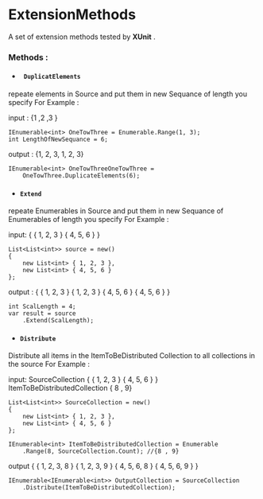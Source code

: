 # ExtensionMethods
A set of extension methods tested by **XUnit** .

### **Methods** :

- #### ``` DuplicatElements```

repeate elements in Source and put them in new Sequance of length you specify 
For Example :

input : {1 ,2 ,3 }
```
IEnumerable<int> OneTowThree = Enumerable.Range(1, 3);
int LengthOfNewSequance = 6; 
```

output : {1, 2, 3, 1, 2, 3}
```
IEnumerable<int> OneTowThreeOneTowThree = 
    OneTowThree.DuplicateElements(6);
```

- #### ``` Extend ```
repeate Enumerables in Source and put them in new Sequance of Enumerables of length you specify
For Example :

input:
{
    { 1, 2, 3 }
    { 4, 5, 6 }
}

```
List<List<int>> source = new()
{
    new List<int> { 1, 2, 3 },
    new List<int> { 4, 5, 6 }
};
```

output :
{
  { 1, 2, 3 }
  { 1, 2, 3 }
  { 4, 5, 6 }
  { 4, 5, 6 }
}

```
int ScalLength = 4;
var result = source
    .Extend(ScalLength);
```

- #### ``` Distribute ```
 Distribute all items in the ItemToBeDistributed Collection to all collections in the source
 For Example :

input:
SourceCollection
{
    { 1, 2, 3 }
    { 4, 5, 6 }
}
ItemToBeDistributedCollection
{ 8 , 9}

```
List<List<int>> SourceCollection = new()
{
    new List<int> { 1, 2, 3 },
    new List<int> { 4, 5, 6 }
};

IEnumerable<int> ItemToBeDistributedCollection = Enumerable
    .Range(8, SourceCollection.Count); //{8 , 9}
```

output
{
    { 1, 2, 3, 8 }
    { 1, 2, 3, 9 }
    { 4, 5, 6, 8 }
    { 4, 5, 6, 9 }
}

```
IEnumerable<IEnumerable<int>> OutputCollection = SourceCollection
    .Distribute(ItemToBeDistributedCollection);
```
